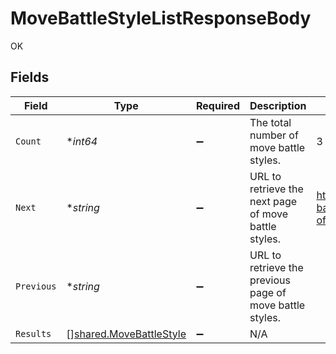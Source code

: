 # MoveBattleStyleListResponseBody

OK


## Fields

| Field                                                                     | Type                                                                      | Required                                                                  | Description                                                               | Example                                                                   |
| ------------------------------------------------------------------------- | ------------------------------------------------------------------------- | ------------------------------------------------------------------------- | ------------------------------------------------------------------------- | ------------------------------------------------------------------------- |
| `Count`                                                                   | **int64*                                                                  | :heavy_minus_sign:                                                        | The total number of move battle styles.                                   | 3                                                                         |
| `Next`                                                                    | **string*                                                                 | :heavy_minus_sign:                                                        | URL to retrieve the next page of move battle styles.                      | https://pokeapi.co/api/v2/move-battle-style/?offset=20&limit=20           |
| `Previous`                                                                | **string*                                                                 | :heavy_minus_sign:                                                        | URL to retrieve the previous page of move battle styles.                  |                                                                           |
| `Results`                                                                 | [][shared.MoveBattleStyle](../../../pkg/models/shared/movebattlestyle.md) | :heavy_minus_sign:                                                        | N/A                                                                       |                                                                           |